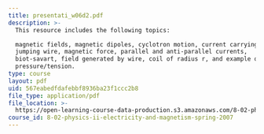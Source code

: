 ```yaml
---
title: presentati_w06d2.pdf
description: >-
  This resource includes the following topics:

  magnetic fields, magnetic dipoles, cyclotron motion, current carrying wires,
  jumping wire, magnetic force, parallel and anti-parallel currents,
  biot-savart, field generated by wire, coil of radius r, and example of B
  pressure/tension.
type: course
layout: pdf
uid: 567eabedfdafebbf8936ba23f1ccc2b8
file_type: application/pdf
file_location: >-
  https://open-learning-course-data-production.s3.amazonaws.com/8-02-physics-ii-electricity-and-magnetism-spring-2007/567eabedfdafebbf8936ba23f1ccc2b8_presentati_w06d2.pdf
course_id: 8-02-physics-ii-electricity-and-magnetism-spring-2007
---
```

